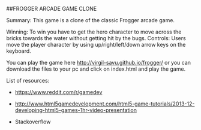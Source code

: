 ##FROGGER ARCADE GAME CLONE

Summary: This game is a clone of the classic Frogger arcade game.

Winning: To win you have to get the hero character to move across the  bricks towards the water without getting hit by the bugs.
Controls: Users move the player character by using up/right/left/down arrow keys on the keyboard.

You can play the game here http://virgil-savu.github.io/frogger/ or you can download the files to your pc and click on index.html and play the game.

List of resources:

* https://www.reddit.com/r/gamedev

* http://www.html5gamedevelopment.com/html5-game-tutorials/2013-12-developing-html5-games-1hr-video-presentation

* Stackoverflow
